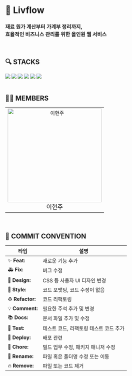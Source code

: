 <h1>🐳 Livflow</h1>

<h3>재료 원가 계산부터 가계부 정리까지,</br>효율적인 비즈니스 관리를 위한 올인원 웹 서비스</h3>

</br>

## 🔍️ STACKS

<div>
  <img src="https://img.shields.io/badge/typescript-3178C6?style=for-the-badge&logo=typescript&logoColor=white"/>
  <img src="https://img.shields.io/badge/react.js-61DAFB?style=for-the-badge&logo=react&logoColor=black"/>
  <img src="https://img.shields.io/badge/zustand-433e38?style=for-the-badge&logo=zustand&logoColor=black"/>
  <img src="https://img.shields.io/badge/tailwind-06B6D4?style=for-the-badge&logo=tailwind Css&logoColor=white"/>
  <img src="https://img.shields.io/badge/prettier-F7B93E?style=for-the-badge&logo=prettier&logoColor=black"/>
  <img src="https://img.shields.io/badge/eslint-4B32C3?style=for-the-badge&logo=eslint&logoColor=white"/>
</div>

</br>

## 🧑‍💻 MEMBERS

<table>
  <tr>
    <td align="center">
      <a href="https://github.com/Yi-HyeonJu" style="text-decoration: none;">
        <img src="https://avatars.githubusercontent.com/u/164320612?v=4" width="300px;" alt="이현주"/><br />
        <span style="font-size: 1.2rem;">이현주</span>
      </a>
    </td>
  </tr>
</table>

</br>

## 🌱 COMMIT CONVENTION

| 타입             | 설명                                   |
| ---------------- | -------------------------------------- |
| ✨ **Feat:**     | 새로운 기능 추가                       |
| 🚑 **Fix:**      | 버그 수정                              |
| 🎨 **Design:**   | CSS 등 사용자 UI 디자인 변경           |
| 💄 **Style:**    | 코드 포맷팅, 코드 수정이 없음          |
| ♻️ **Refactor:** | 코드 리팩토링                          |
| 💡 **Comment:**  | 필요한 주석 추가 및 변경               |
| 📚 **Docs:**     | 문서 파일 추가 및 수정                 |
| 🧪 **Test:**     | 테스트 코드, 리팩토링 테스트 코드 추가 |
| 🚀 **Deploy:**   | 배포 관련                              |
| 📰 **Chore:**    | 빌드 업무 수정, 패키지 매니저 수정     |
| 🚚 **Rename:**   | 파일 혹은 폴더명 수정 또는 이동        |
| 🔥 **Remove:**   | 파일 또는 코드 제거                    |
